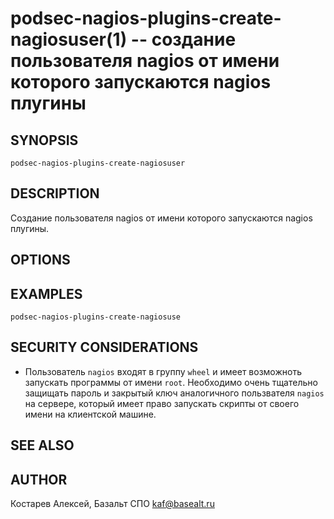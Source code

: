 podsec-nagios-plugins-create-nagiosuser(1) -- создание пользователя nagios от имени которого запускаются nagios плугины
================================

## SYNOPSIS

`podsec-nagios-plugins-create-nagiosuser`

## DESCRIPTION

Создание пользователя nagios от имени которого запускаются nagios плугины.

## OPTIONS

## EXAMPLES

`podsec-nagios-plugins-create-nagiosuse`

## SECURITY CONSIDERATIONS

- Пользователь `nagios` входят в группу `wheel` и имеет возможноть запускать программы от имени `root`. Необходимо очень тщательно защищать пароль и закрытый ключ аналогичного пользвателя `nagios` на сервере, который имеет право запускать скрипты от своего имени на клиентской машине.

## SEE ALSO


## AUTHOR

Костарев Алексей, Базальт СПО
kaf@basealt.ru
